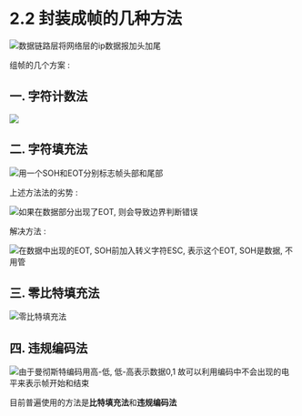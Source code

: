 # 2.2 封装成帧的几种方法

![&#x6570;&#x636E;&#x94FE;&#x8DEF;&#x5C42;&#x5C06;&#x7F51;&#x7EDC;&#x5C42;&#x7684;ip&#x6570;&#x636E;&#x62A5;&#x52A0;&#x5934;&#x52A0;&#x5C3E;](https://youpai.roccoshi.top/img/20200707102645.png)

 组帧的几个方案 :  

##  一. 字符计数法

![](https://youpai.roccoshi.top/img/20200707110620.png)

##  二. 字符填充法

![&#x7528;&#x4E00;&#x4E2A;SOH&#x548C;EOT&#x5206;&#x522B;&#x6807;&#x5FD7;&#x5E27;&#x5934;&#x90E8;&#x548C;&#x5C3E;&#x90E8;](https://youpai.roccoshi.top/img/20200707110930.png)

 上述方法法的劣势 : 

![&#x5982;&#x679C;&#x5728;&#x6570;&#x636E;&#x90E8;&#x5206;&#x51FA;&#x73B0;&#x4E86;EOT, &#x5219;&#x4F1A;&#x5BFC;&#x81F4;&#x8FB9;&#x754C;&#x5224;&#x65AD;&#x9519;&#x8BEF;](https://youpai.roccoshi.top/img/20200707111154.png)

 解决方法 : 

![&#x5728;&#x6570;&#x636E;&#x4E2D;&#x51FA;&#x73B0;&#x7684;EOT, SOH&#x524D;&#x52A0;&#x5165;&#x8F6C;&#x4E49;&#x5B57;&#x7B26;ESC, &#x8868;&#x793A;&#x8FD9;&#x4E2A;EOT, SOH&#x662F;&#x6570;&#x636E;, &#x4E0D;&#x7528;&#x7BA1;](https://youpai.roccoshi.top/img/20200707111328.png)

##  三. 零比特填充法

![&#x96F6;&#x6BD4;&#x7279;&#x586B;&#x5145;&#x6CD5;](https://youpai.roccoshi.top/img/20200707111751.png)

##  四. 违规编码法

![&#x7531;&#x4E8E;&#x66FC;&#x5F7B;&#x65AF;&#x7279;&#x7F16;&#x7801;&#x7528;&#x9AD8;-&#x4F4E;, &#x4F4E;-&#x9AD8;&#x8868;&#x793A;&#x6570;&#x636E;0,1 &#x6545;&#x53EF;&#x4EE5;&#x5229;&#x7528;&#x7F16;&#x7801;&#x4E2D;&#x4E0D;&#x4F1A;&#x51FA;&#x73B0;&#x7684;&#x7535;&#x5E73;&#x6765;&#x8868;&#x793A;&#x5E27;&#x5F00;&#x59CB;&#x548C;&#x7ED3;&#x675F;](https://youpai.roccoshi.top/img/20200707111916.png)

 目前普遍使用的方法是**比特填充法**和**违规编码法**